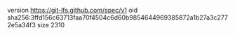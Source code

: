 version https://git-lfs.github.com/spec/v1
oid sha256:3ffd156c63713faa70f4504c6d60b9854644969385872a1b27a3c2772e5a34f3
size 2310
